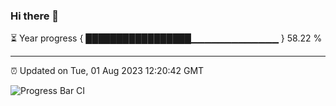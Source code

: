### Hi there 👋

⏳ Year progress { █████████████████▁▁▁▁▁▁▁▁▁▁▁▁▁ } 58.22 %

---

⏰ Updated on Tue, 01 Aug 2023 12:20:42 GMT

![Progress Bar CI](https://github.com/liununu/liununu/workflows/Progress%20Bar%20CI/badge.svg)
